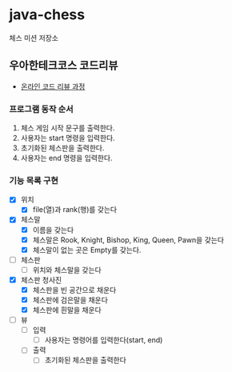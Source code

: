 # java-chess

체스 미션 저장소

## 우아한테크코스 코드리뷰

- [온라인 코드 리뷰 과정](https://github.com/woowacourse/woowacourse-docs/blob/master/maincourse/README.md)

### 프로그램 동작 순서

1. 체스 게임 시작 문구를 출력한다.
2. 사용자는 start 명령을 입력한다.
3. 초기화된 체스판을 출력한다.
4. 사용자는 end 명령을 입력한다.

### 기능 목록 구현
- [x] 위치
    - [x] file(열)과 rank(행)를 갖는다
- [x] 체스말
    - [x] 이름을 갖는다
    - [x] 체스말은 Rook, Knight, Bishop, King, Queen, Pawn을 갖는다
    - [x] 체스말이 없는 곳은 Empty를 갖는다.
- [ ] 체스판
    - [ ] 위치와 체스말을 갖는다
- [x] 체스판 청사진
    - [x] 체스판을 빈 공간으로 채운다
    - [x] 체스판에 검은말을 채운다
    - [x] 체스판에 흰말을 채운다
- [ ] 뷰
    - [ ] 입력
        - [ ] 사용자는 명령어를 입력한다(start, end)
    - [ ] 출력
        - [ ] 초기화된 체스판을 출력한다

